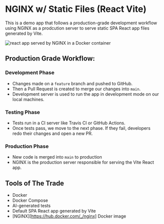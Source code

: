 # NGINX w/ Static Files (React Vite)

This is a demo app that follows a production-grade development workflow using
NGINX as a prodcution server to serve static SPA React app files generated by
Vite.

![react app served by NGINX in a Docker container](https://i.ibb.co/8DMJhDqT/Screenshot-2025-09-16-at-22-53-18.png)

## Production Grade Workflow:

### Development Phase

- Changes made on a `feature` branch and pushed to GitHub.
- Then a Pull Request is created to merge our changes into `main`.
- Development server is used to run the app in development mode on our local
  machines.

### Testing Phase

- Tests run in a CI server like Travis CI or GitHub Actions.
- Once tests pass, we move to the next phase. If they fail, developers redo
  their changes and open a new PR.

### Production Phase

- New code is merged into `main` to production
- NGINX is the production server responsible for serving the Vite React app.

## Tools of The Trade

- Docker
- Docker Compose
- AI-generated tests
- Default SPA React app generated by Vite
- [NGINX][https://hub.docker.com/_/nginx] Docker image
